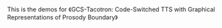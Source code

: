 This is the demos for 《GCS-Tacotron: Code-Switched TTS with Graphical Representations of Prosody Boundary》

